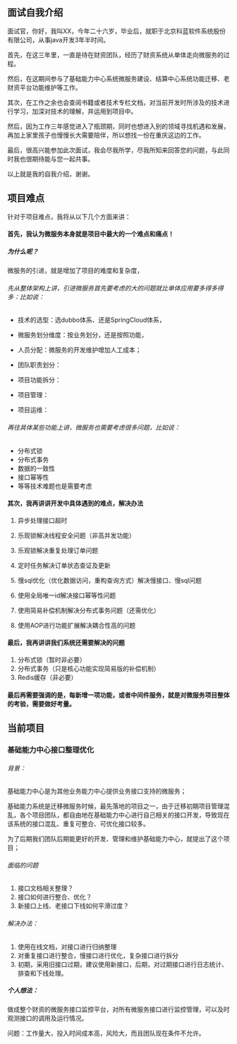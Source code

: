 ## 面试自我介绍



面试官，你好，我叫XX，今年二十六岁，毕业后，就职于北京科蓝软件系统股份有限公司，从事java开发3年半时间。

首先，在这三年里，一直是待在财资团队，经历了财资系统从单体走向微服务的过程。

然后，在这期间参与了基础能力中心系统微服务建设、结算中心系统功能迁移、老财资平台功能维护等工作。

其次，在工作之余也会查阅书籍或者技术专栏文档，对当前开发时所涉及的技术进行学习，加深对技术的理解，并运用到项目中。

然后，因为工作三年感觉进入了瓶颈期，同时也想进入别的领域寻找机遇和发展，再加上家里孩子也慢慢长大需要陪伴，所以想找一份在重庆这边的工作。

最后，很高兴能参加此次面试，我会尽我所学，尽我所知来回答您的问题，与此同时我也很期待能与您一起共事。

以上就是我的自我介绍，谢谢。



## 项目难点

针对于项目难点，我将从以下几个方面来讲：

#### 首先，我认为微服务本身就是项目中最大的一个难点和痛点！

##### 为什么呢？

微服务的引进，就是增加了项目的难度和复杂度，

###### 先从整体架构上讲，引进微服务首先要考虑的大的问题就比单体应用要多得多得多：比如说：

- 技术的选型：选dubbo体系、还是SpringCloud体系，

- 微服务划分维度：按业务划分，还是按照功能，

- 人员分配：微服务的开发维护增加人工成本；

- 团队职责划分：

- 项目功能拆分：

- 项目管理：

- 项目运维：


###### 再往具体某些功能上讲，微服务也需要考虑很多问题，比如说：

- 分布式锁
- 分布式事务
- 数据的一致性
- 接口幂等性
- 等等技术难题也是需要考虑


#### 其次，我再讲讲开发中具体遇到的难点，解决办法

1. 异步处理接口超时

2. 乐观锁解决线程安全问题（非高并发功能）

3. 乐观锁解决重复处理订单问题

4. 定时任务解决订单状态查证及更新

5. 慢sql优化（优化数据访问，重构查询方式）解决慢接口、慢sql问题

6. 使用全局唯一id解决接口幂等性问题

7. 使用简易补偿机制解决分布式事务问题（还需优化）

8. 使用AOP进行功能扩展解决耦合性高的问题


#### 最后，我再讲讲我们系统还需要解决的问题

1. 分布式锁（暂时非必要）
2. 分布式事务（只是核心功能实现简易版的补偿机制）
3. Redis缓存（非必要）

#### 最后再需要强调的是，每新增一项功能，或者中间件服务，就是对微服务项目整体的考验，需要做好考量。





## 当前项目

### 基础能力中心接口整理优化

###### 背景：

基础能力中心是为其他业务能力中心提供业务接口支持的微服务；

基础能力系统是迁移微服务时候，最先落地的项目之一，由于迁移初期项目管理混乱，各个项目团队，都自由地在基础能力中心进行自己相关的接口开发，导致现在该系统的接口混乱、重复可整合、可优化接口较多。

为了后期我们团队后期能更好的开发、管理和维护基础能力中心，就提出了这个项目；

###### 面临的问题

1. 接口文档相关整理？
2. 接口如何进行整合、优化？
3. 新接口上线、老接口下线如何平滑过度？

###### 解决办法：

1. 使用在线文档，对接口进行归纳整理
2. 对重复接口进行整合，慢接口进行优化，复杂接口进行拆分
3. 初期，采用旧接口过期，建议使用新接口，后期，对过期接口进行日志统计、排查和下线处理。

##### 个人想法：

做成整个财资的微服务接口监控平台，对所有微服务接口进行监控管理，可以及时观测接口的调用及运行情况。

问题：工作量大，投入时间成本高，风险大，而且团队现在条件不允许。